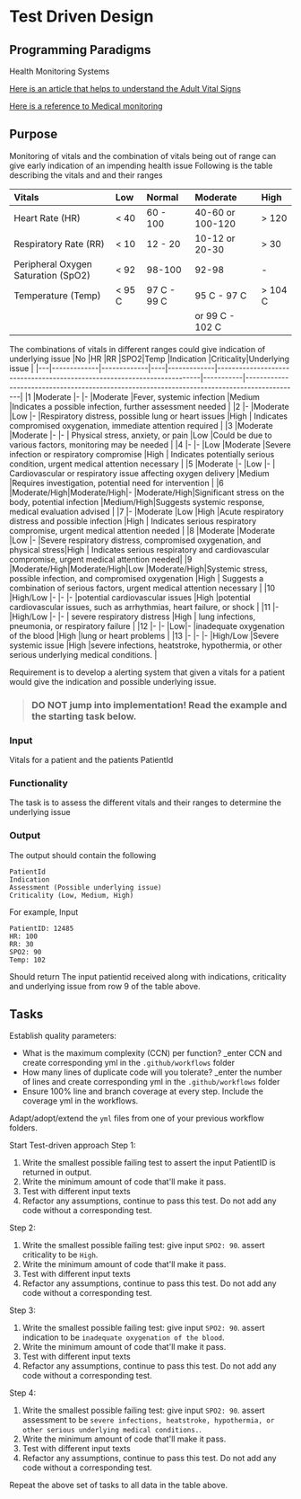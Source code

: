 # Test Driven Design
## Programming Paradigms

Health Monitoring Systems

[Here is an article that helps to understand the Adult Vital Signs](https://en.wikipedia.org/wiki/Vital_signs)

[Here is a reference to Medical monitoring](https://en.wikipedia.org/wiki/Monitoring_(medicine))

## Purpose
Monitoring of vitals and the combination of vitals being out of range can give early indication of an impending health issue
Following is the table describing the vitals and and their ranges 

| Vitals | Low  | Normal | Moderate | High |
| :-- |:------- | :----- |:----- |:------|
| Heart Rate (HR) | < 40 | 60 - 100 | 40-60 or 100-120 | > 120|
| Respiratory Rate (RR) | < 10 | 12 - 20 | 10-12 or 20-30 | > 30 |
| Peripheral Oxygen Saturation (SpO2) | < 92 | 98-100 | 92-98 | - |
| Temperature (Temp) | < 95 C | 97 C - 99 C | 95 C - 97 C | > 104 C |
|  |  |  | or 99 C - 102 C | |


The combinations of vitals in different ranges could give indication of underlying issue
|No |HR           |RR           |SPO2|Temp         |Indication                                                               |Criticality|Underlying issue                                                                             |
|---|-------------|-------------|----|-------------|-------------------------------------------------------------------------|-----------|---------------------------------------------------------------------------------------------|
|1  |Moderate     |-            |-   |Moderate     |Fever, systemic infection                                                |Medium     |Indicates a possible infection, further assessment needed                                    |
|2  |-            |Moderate     |Low |-            |Respiratory distress, possible lung or heart issues                      |High       | Indicates compromised oxygenation, immediate attention required                             |
|3  |Moderate     |Moderate     |-   |-            | Physical stress, anxiety, or pain                                       |Low        |Could be due to various factors, monitoring may be needed                                    |
|4  |-            |-            |Low |Moderate     |Severe infection or respiratory compromise                               |High       | Indicates potentially serious condition, urgent medical attention necessary                 |
|5  |Moderate     |-            |Low |-            | Cardiovascular or respiratory issue affecting oxygen delivery           |Medium     |Requires investigation, potential need for intervention                                      |
|6  |Moderate/High|Moderate/High|-   |Moderate/High|Significant stress on the body, potential infection                      |Medium/High|Suggests systemic response, medical evaluation advised                                       |
|7  |-            |Moderate     |Low |High         |Acute respiratory distress and possible infection                        |High       | Indicates serious respiratory compromise, urgent medical attention needed                   |
|8  |Moderate     |Moderate     |Low |-            |Severe respiratory distress, compromised oxygenation, and physical stress|High       | Indicates serious respiratory and cardiovascular compromise, urgent medical attention needed|
|9  |Moderate/High|Moderate/High|Low |Moderate/High|Systemic stress, possible infection, and compromised oxygenation         |High       | Suggests a combination of serious factors, urgent medical attention necessary               |
|10 |High/Low     |-            |-  |-            |potential cardiovascular issues                                          |High       |potential cardiovascular issues, such as arrhythmias, heart failure, or shock              |
|11 |-            |High/Low     |-  |-            | severe respiratory distress                                             |High       | lung infections, pneumonia, or respiratory failure                                          |
|12 |-            |-            |Low|-            |inadequate oxygenation of the blood                                      |High       |lung or heart problems                                                                       |
|13 |-            |-            |-  |High/Low     |Severe systemic issue                                                    |High       |severe infections, heatstroke, hypothermia, or other serious underlying medical conditions. |

Requirement is to develop a alerting system that given a vitals for a patient would give the indication and possible underlying issue.


>### **DO NOT** jump into implementation! Read the example and the starting task below.


### Input
Vitals for a patient and the patients PatientId 

### Functionality

The task is to assess the different vitals and their ranges to determine the underlying issue

### Output

The output should contain the following
```
PatientId
Indication
Assessment (Possible underlying issue)
Criticality (Low, Medium, High)
```

For example,
Input  
```
PatientID: 12485
HR: 100
RR: 30
SPO2: 90
Temp: 102
```
Should return
The input patientid received along with indications, criticality and underlying issue from row 9 of the table above.

## Tasks

Establish quality parameters: 

- What is the maximum complexity (CCN) per function? _enter CCN and create corresponding yml in the `.github/workflows` folder
- How many lines of duplicate code will you tolerate? _enter the number of lines and create corresponding yml in the `.github/workflows` folder
- Ensure 100% line and branch coverage at every step. Include the coverage yml in the workflows.

Adapt/adopt/extend the `yml` files from one of your previous workflow folders.

Start Test-driven approach
Step 1:
1. Write the smallest possible failing test to assert the input PatientID is returned in output.
1. Write the minimum amount of code that'll make it pass.
1. Test with different input texts
1. Refactor any assumptions, continue to pass this test. Do not add any code without a corresponding test.

Step 2:
1. Write the smallest possible failing test: give input `SPO2: 90`. assert criticality to  be `High`. 
1. Write the minimum amount of code that'll make it pass.
1. Test with different input texts
1. Refactor any assumptions, continue to pass this test. Do not add any code without a corresponding test.

Step 3: 
1. Write the smallest possible failing test: give input `SPO2: 90`. assert indication to be `inadequate oxygenation of the blood`. 
1. Write the minimum amount of code that'll make it pass.
1. Test with different input texts
1. Refactor any assumptions, continue to pass this test. Do not add any code without a corresponding test.

Step 4: 
1. Write the smallest possible failing test: give input `SPO2: 90`. assert assessment to be `severe infections, heatstroke, hypothermia, or other serious underlying medical conditions.`. 
1. Write the minimum amount of code that'll make it pass.
1. Test with different input texts
1. Refactor any assumptions, continue to pass this test. Do not add any code without a corresponding test.
 
Repeat the above set of tasks to all data in the table above.

